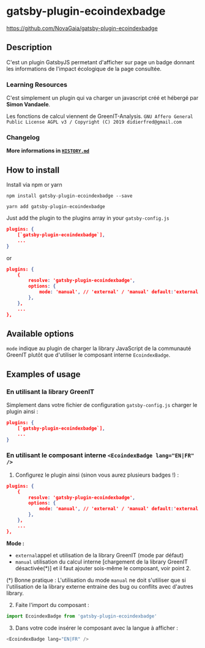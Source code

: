 # gatsby-plugin-ecoindexbadge

https://github.com/NovaGaia/gatsby-plugin-ecoindexbadge

## Description

C'est un plugin GatsbyJS permetant d'afficher sur page un badge donnant les informations de l'impact écologique de la page consultée.

### Learning Resources

C'est simplement un plugin qui va charger un javascript créé et hébergé par **Simon Vandaele**.

Les fonctions de calcul viennent de GreenIT-Analysis. `GNU Affero General Public License AGPL v3 / Copyright (C) 2019 didierfred@gmail.com`

### Changelog

**More informations in [`HISTORY.md`](HISTORY.md)**

## How to install

Install via npm or yarn

`npm install gatsby-plugin-ecoindexbadge --save`

`yarn add gatsby-plugin-ecoindexbadge`

Just add the plugin to the plugins array in your `gatsby-config.js`

```json
plugins: {
    [`gatsby-plugin-ecoindexbadge`],
    ...
}
```

or

```json
plugins: {
    {
        resolve: 'gatsby-plugin-ecoindexbadge',
        options: {
            mode: 'manual', // 'external' / 'manual' default:'external'
        },
    },
    ...
},
```

## Available options

`mode` indique au plugin de charger la library JavaScript de la communauté GreenIT plutôt que d'utiliser le composant interne `EcoindexBadge`.

## Examples of usage

### En utilisant la library GreenIT

Simplement dans votre fichier de configuration `gatsby-config.js` charger le plugin ainsi :

```json
plugins: {
    [`gatsby-plugin-ecoindexbadge`],
    ...
}
```

### En utilisant le composant interne `<EcoindexBadge lang="EN|FR" />`

1. Configurez le plugin ainsi (sinon vous aurez plusieurs badges !) :

```json
plugins: {
    {
        resolve: 'gatsby-plugin-ecoindexbadge',
        options: {
            mode: 'manual', // 'external' / 'manual' default:'external'
        },
    },
    ...
},
```

**Mode :**

- `external`appel et utilisation de la library GreenIT (mode par défaut)
- `manual` utilisation du calcul interne [chargement de la library GreenIT désactivée(*)] et il faut ajouter sois-même le composant, voir point 2.

(\*) Bonne pratique : L'utilisation du mode `manual` ne doit s'utiliser que si l'utilisation de la library externe entraine des bug ou conflits avec d'autres library.

2. Faite l'import du composant :

```javascript
import EcoindexBadge from 'gatsby-plugin-ecoindexbadge'
```

3. Dans votre code insérer le composant avec la langue à afficher :

```javascript
<EcoindexBadge lang="EN|FR" />
```

